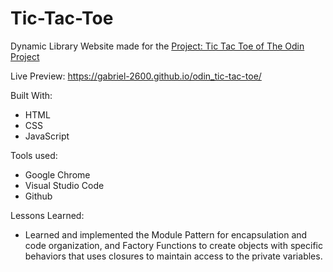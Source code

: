 # Tic-Tac-Toe

Dynamic Library Website made for the [Project: Tic Tac Toe of The Odin Project](https://www.theodinproject.com/lessons/node-path-javascript-tic-tac-toe)

Live Preview: https://gabriel-2600.github.io/odin_tic-tac-toe/

Built With:

- HTML
- CSS
- JavaScript

Tools used:

- Google Chrome
- Visual Studio Code
- Github

Lessons Learned:

- Learned and implemented the Module Pattern for encapsulation and code organization, and Factory Functions to create objects with specific behaviors that uses closures to maintain access to the private variables.
